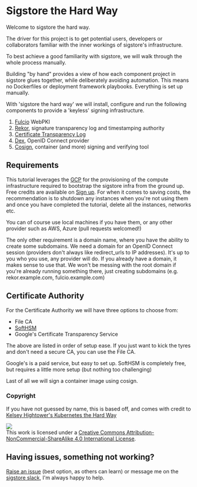 # Sigstore the Hard Way

Welcome to sigstore the hard way.

The driver for this project is to get potential users, developers or collaborators familiar with the inner workings of
sigstore's infrastructure.

To best achieve a good familiarity with sigstore, we will walk through the whole process manually.

Building "by hand" provides a view of how each component project in sigstore glues together, while deliberately avoiding automation.  This
means no Dockerfiles or deployment framework playbooks. Everything is set up manually.

With 'sigstore the hard way' we will install, configure and run the following components to provide a 'keyless' signing
infrastructure.

1. [Fulcio](https://github.com/sigstore/fulcio) WebPKI
2. [Rekor](https://github.com/sigstore/rekor), signature transparency log and timestamping authority
3. [Certificate Transparency Log](https://github.com/google/certificate-transparency-go/tree/master/trillian)
4. [Dex](https://github.com/dexidp/dex), OpenID Connect provider
5. [Cosign](https://github.com/sigstore/cosign), container (and more) signing and verifying tool

## Requirements

This tutorial leverages the [GCP](https://cloud.google.com/) for the provisioning of the compute
infrastructure required to bootstrap the sigstore infra from the ground up.
Free credits are available on [Sign up](https://cloud.google.com/free/). For when it comes to saving costs, the recommendation
is to shutdown any instances when you're not using them and once you have completed the tutorial, delete
all the instances, networks etc.

You can of course use local machines if you have them, or any other provider such as AWS, Azure (pull requests welcomed!)

The only other requirement is a domain name, where you have the ability to create some subdomains. We need a domain
for an OpenID Connect session (providers don't always like redirect_urls to IP addresses). It's up to you who you use, any provider will do. If you already have a domain, it makes sense to use that. We won't be messing with the root domain if you're already running something there, just creating subdomains (e.g. rekor.example.com, fulcio.example.com)

## Certificate Authority

For the Certificate Authority we will have three options to choose from:

* File CA
* [SoftHSM](http://www.softhsm.org/)
* Google's Certificate Transparency Service

The above are listed in order of setup ease. If you just want to kick the tyres and don't need a secure CA, you can use the File CA.

Google's is a paid service, but easy to set up. SoftHSM is completely free, but requires a little more setup (but nothing
too challenging)

Last of all we will sign a container image using cosign.

### Copyright

If you have not guessed by name, this is based off, and comes with credit to [Kelsey Hightower's Kubernetes the Hard Way](https://github.com/kelseyhightower/kubernetes-the-hard-way)

<a rel="license" href="http://creativecommons.org/licenses/by-nc-sa/4.0/"><img ealt="Creative Commons License" style="border-width:0" src="https://i.creativecommons.org/l/by-nc-sa/4.0/88x31.png" /></a><br />This work is licensed under a <a rel="license" href="http://creativecommons.org/licenses/by-nc-sa/4.0/">Creative Commons Attribution-NonCommercial-ShareAlike 4.0 International License</a>.

## Having issues, something not working?

[Raise an issue](https://github.com/lukehinds/sigstore-the-hard-way/issues/new/choose) (best option, as others can learn) or message me on the [sigstore slack](https://join.slack.com/t/sigstore/shared_invite/zt-mhs55zh0-XmY3bcfWn4XEyMqUUutbUQ), I'm always happy to help.
